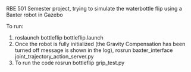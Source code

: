 RBE 501 Semester project, trying to simulate the waterbottle flip using a Baxter robot in Gazebo

To run: 
 1. roslaunch bottleflip bottleflip.launch
 2. Once the robot is fully initialized (the Gravity Compensation has been turned off message is shown in the log), rosrun baxter_interface joint_trajectory_action_server.py
 3. To run the code rosrun bottleflip grip_test.py
